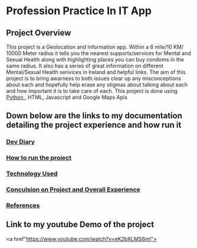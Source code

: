 # Profession Practice In IT App

## Project Overview 

This project is a Geolocation and Information app. Within a 6 mile/10 KM/ 10000 Meter radius it tells you the nearest supports/services for Mental and Sexual Health along with highlighting places you can buy condoms in the same radius. It also has a series of great information on different Mental/Sexual Health serivices in Ireland and helpful links. The aim of this project is to bring awarness to both issues clear up any misconceptions about each and hopefully help erase any stigmas about talking about each and how important it is to take care of each. This project is done using <a href="https://www.python.org/"> Python </a>, HTML, Javascript and Google Maps Apis

## Down below are the links to my documentation detailing the project experience and how run it

### <a href="https://github.com/Smurfgalway/PPI_App/wiki/Dev-Diary"> Dev Diary </a>

### <a href="https://github.com/Smurfgalway/PPI_App/wiki/How-to-run-the-project"> How to run the project </a>

### <a href="https://github.com/Smurfgalway/PPI_App/wiki/Technology-Used"> Technology Used </a>

### <a href="https://github.com/Smurfgalway/PPI_App/wiki/Dev-Diary"> Conculsion on Project and Overall Experience  </a>

### <a href=https://github.com/Smurfgalway/PPI_App/wiki/References> References </a>

## Link to my youtube Demo of the project

<a href"https://www.youtube.com/watch?v=eK2bXLMS6mI"> <a>

